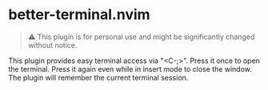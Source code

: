 # better-terminal.nvim
> ⚠️ This plugin is for personal use and might be significantly changed without notice.

This plugin provides easy terminal access via "<C-;>". Press it once to open the terminal. Press it again even while in insert mode to close the window. The plugin will remember the current terminal session.
